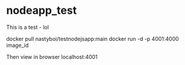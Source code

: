 # nodeapp_test
This is a test - lol

docker pull nastyboi/testnodejsapp:main
docker run -d -p 4001:4000 image_id

Then view in browser localhost:4001
